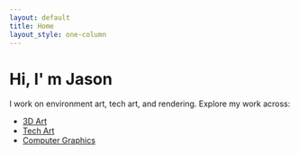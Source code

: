 ```yaml
---
layout: default
title: Home
layout_style: one-column
---
```


# Hi, I' m Jason 

I work on environment art, tech art, and rendering. Explore my work across:
- [3D Art](3d-art.html)
- [Tech Art](tech-art.html)
- [Computer Graphics](computer-graphics.html)

